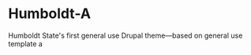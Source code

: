 Humboldt-A
==========

Humboldt State's first general use Drupal theme—based on general use template a
